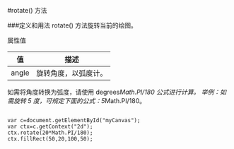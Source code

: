 #rotate() 方法

###定义和用法
rotate() 方法旋转当前的绘图。





属性值

|值	|描述
|-----|----|
|angle  |旋转角度，以弧度计。
如需将角度转换为弧度，请使用 degrees*Math.PI/180 公式进行计算。
举例：如需旋转 5 度，可规定下面的公式：5*Math.PI/180。


```

var c=document.getElementById("myCanvas");
var ctx=c.getContext("2d");
ctx.rotate(20*Math.PI/180);
ctx.fillRect(50,20,100,50);

```